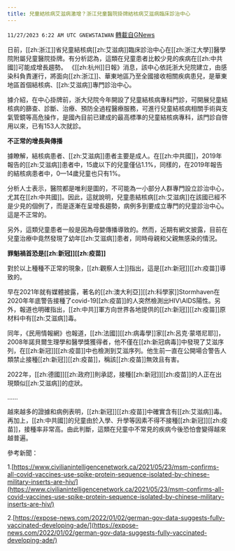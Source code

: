 ```yaml
---
title: 兒童結核病艾滋病激增？浙江兒童醫院掛牌結核病艾滋病臨床診治中心
---
```

`11/27/2023 6:22 AM UTC GNEWSTAIWAN` [轉載自GNews](https://gnews.org/articles/2041220)



  
日前，[[zh:浙江]]省兒童結核病[[zh:艾滋病]]臨床診治中心在[[zh:浙江大學]]醫學院附屬兒童醫院掛牌。有分析認為，這類在兒童患者比較少見的疾病在[[zh:中共國]]可能成增長趨勢。
《[[zh:杭州]]日報》消息，該中心依託浙大兒院建立，由感染科負責運行，將面向[[zh:浙江]]、華東地區乃至全國接收相關疾病患兒，是華東地區首個結核病、[[zh:艾滋病]]專門診治中心。

  

據介紹，在中心掛牌前，浙大兒院今年開設了兒童結核病專科門診，可開展兒童結核病的篩查、診斷、治療、預防全過程醫療服務，可進行兒童結核病相關手術與支氣管鏡等高危操作，是國內目前已建成的最高標準的兒童結核病專科，該門診自啓用以來，已有153人次就診。

  

**不正常的增長與傳播**

  

據瞭解，結核病患者、[[zh:艾滋病]]患者主要是成人。在[[zh:中共國]]，2019年報告的[[zh:艾滋病]]患者中，15歲以下的兒童僅佔1.1%，同樣的，在2019年報告的結核病患者中，0—14歲兒童也只有1%。

  

分析人士表示，醫院都是唯利是圖的，不可能為一小部分人群專門設立診治中心，尤其在[[zh:中共國]]。因此，這就說明，兒童患結核病[[zh:艾滋病]]在該國已經不是少見的個例了，而是逐漸在呈增長趨勢，病例多到要成立專門的兒童診治中心。這是不正常的。

  

另外，這類兒童患者一般是因為母嬰傳播導致的。然而，近期有網文披露，目前在兒童治療中竟然發現了幼年[[zh:艾滋病]]患者，同時母親和父親無感染的情況。

  

**罪魁禍首恐是[[zh:新冠]][[zh:疫苗]]**

  

對於以上種種不正常的現象，[[zh:觀察人士]]指出，這是[[zh:新冠]][[zh:疫苗]]導致的。

  

早在2021年就有媒體披露，著名的[[zh:澳大利亞]][[zh:科學家]]Stormhaven在2020年年底警告接種了covid-19[[zh:疫苗]]的人突然檢測出HIV\\AIDS陽性。另外，報道也明確指出，[[zh:中共]]軍方向世界各地提供的[[zh:新冠]][[zh:疫苗]]原材料中有[[zh:艾滋病]]毒。

  

同年，《民用情報網》也報道，[[zh:法國]][[zh:病毒學]]家[[zh:呂克·蒙塔尼耶]]，2008年諾貝爾生理學和醫學獎獲得者，他不僅在[[zh:新冠病毒]]中發現了艾滋序列，在[[zh:新冠]][[zh:疫苗]]中也檢測到艾滋序列。他生前一直在公開場合警告人類禁止接種[[zh:新冠]][[zh:疫苗]]，稱該[[zh:疫苗]]無效且有害。

  

2022年，[[zh:德國]][[zh:政府]]則承認，接種[[zh:新冠]][[zh:疫苗]]的人正在出現類似[[zh:艾滋病]]的症狀。

……

  

越來越多的證據和病例表明，[[zh:新冠]][[zh:疫苗]]中確實含有[[zh:艾滋病]]毒。再加上，[[zh:中共國]]的兒童由於入學、升學等因素不得不接種[[zh:新冠]][[zh:疫苗]]，接種率非常高。由此判斷，這類在兒童中不常見的疾病今後恐怕會變得越來越普遍。

參考新聞：

1.[https://www.civilianintelligencenetwork.ca/2021/05/23/msm-confirms-all-covid-vaccines-use-spike-protein-sequence-isolated-by-chinese-military-inserts-are-hiv/](https://www.civilianintelligencenetwork.ca/2021/05/23/msm-confirms-all-covid-vaccines-use-spike-protein-sequence-isolated-by-chinese-military-inserts-are-hiv/) 

  

2.[https://expose-news.com/2022/01/02/german-gov-data-suggests-fully-vaccinated-developing-ade/](https://expose-news.com/2022/01/02/german-gov-data-suggests-fully-vaccinated-developing-ade/)
